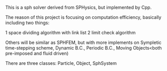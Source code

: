 This is a sph solver derived from SPHysics, but implemented by Cpp.

The reason of this project is focusing on computation efficiency, basically including two things:

1 space dividing algorithm with link list
2 limit check algorithm

Others will be similar as SPHFEM, but with more implements on  Sympletic time-stepping scheme, Dynamic B.C., Periodic B.C., Moving Objects<both pre-imposed and fluid driven)

There are three classes: Particle, Object, SphSystem 
